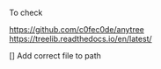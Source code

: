 To check

https://github.com/c0fec0de/anytree
https://treelib.readthedocs.io/en/latest/

[] Add correct file to path

